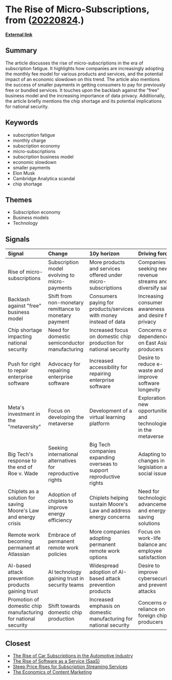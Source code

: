 # __The Rise of Micro-Subscriptions__, from ([20220824](https://kghosh.substack.com/p/20220824).)

__[External link](https://www.protocol.com/newsletters/sourcecode/micro-subscriptions)__



## Summary

The article discusses the rise of micro-subscriptions in the era of subscription fatigue. It highlights how companies are increasingly adopting the monthly fee model for various products and services, and the potential impact of an economic slowdown on this trend. The article also mentions the success of smaller payments in getting consumers to pay for previously free or bundled services. It touches upon the backlash against the "free" business model and the increasing importance of data privacy. Additionally, the article briefly mentions the chip shortage and its potential implications for national security.

## Keywords

* subscription fatigue
* monthly charge
* subscription economy
* micro-subscriptions
* subscription business model
* economic slowdown
* smaller payments
* Elon Musk
* Cambridge Analytica scandal
* chip shortage

## Themes

* Subscription economy
* Business models
* Technology

## Signals

| Signal                                                          | Change                                                     | 10y horizon                                                          | Driving force                                                      |
|:----------------------------------------------------------------|:-----------------------------------------------------------|:---------------------------------------------------------------------|:-------------------------------------------------------------------|
| Rise of micro-subscriptions                                     | Subscription model evolving to micro-payments              | More products and services offered under micro-subscriptions         | Companies seeking new revenue streams and diversify sales          |
| Backlash against "free" business model                          | Shift from non-monetary remittance to monetary payment     | Consumers paying for products/services with money instead of data    | Increasing consumer awareness and desire for privacy               |
| Chip shortage impacting national security                       | Need for domestic semiconductor manufacturing              | Increased focus on domestic chip production for national security    | Concerns over dependence on East Asia producers                    |
| Push for right to repair enterprise software                    | Advocacy for repairing enterprise software                 | Increased accessibility for repairing enterprise software            | Desire to reduce e-waste and improve software longevity            |
| Meta's investment in the "metaversity"                          | Focus on developing the metaverse                          | Development of a virtual learning platform                           | Exploration of new opportunities and technologies in the metaverse |
| Big Tech's response to the end of Roe v. Wade                   | Seeking international alternatives for reproductive rights | Big Tech companies expanding overseas to support reproductive rights | Adapting to changes in legislation and social issues               |
| Chiplets as a solution for saving Moore's Law and energy crisis | Adoption of chiplets to improve energy efficiency          | Chiplets helping sustain Moore's Law and address energy concerns     | Need for technological advancements and energy-saving solutions    |
| Remote work becoming permanent at Atlassian                     | Embrace of permanent remote work policies                  | More companies adopting permanent remote work options                | Focus on work-life balance and employee satisfaction               |
| AI-based attack prevention products gaining trust               | AI technology gaining trust in security teams              | Widespread adoption of AI-based attack prevention products           | Desire to improve cybersecurity and prevent attacks                |
| Promotion of domestic chip manufacturing for national security  | Shift towards domestic chip production                     | Increased emphasis on domestic manufacturing for national security   | Concerns over reliance on foreign chip producers                   |

## Closest

* [The Rise of Car Subscriptions in the Automotive Industry](b9a5b69113b7ca17b6493414799b0e6e)
* [The Rise of Software as a Service (SaaS)](62f0c80f0091e9b15465cd516137b05e)
* [Steep Price Rises for Subscription Streaming Services](538d1fe67955ba33a2ba2ddca13635e7)
* [The Economics of Content Marketing](8fb8dc2edfbbb62dc95ff6e7ee1cae5c)